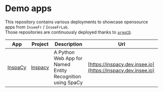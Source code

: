 # Demo apps

This repository contains various deployments to showcase opensource apps from `InseeFr` / `InseeFrLab`.  
Those repositories are continuously deployed thanks to [`argoCD`](https://argoproj.github.io/argo-cd/).

| App | Project | Description | Url |
|---|---|---|---|
| [InspaCy](apps/inspacy) | [Inspacy](https://github.com/inseefrlab/inspacy-ui) | A Python Web App for Named Entity Recognition using SpaCy | [https://inspacy.dev.insee.io](https://inspacy.dev.insee.io) |
